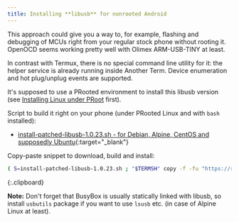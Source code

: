 ```yaml
---
title: Installing **libusb** for nonrooted Android
---
```

This approach could give you a way to, for example, flashing and debugging of MCUs right from your regular stock phone without rooting it.
OpenOCD seems working pretty well with Olimex ARM-USB-TINY at least.

In contrast with Termux, there is no special command line utility for it: the helper service is already running inside Another Term.
Device enumeration and hot plug/unplug events are supported.

It's supposed to use a PRooted environment to install this libusb version
(see [Installing Linux under PRoot](installing-linux-under-proot.html#main_content) first).

Script to build it right on your phone (under PRooted Linux and with `bash` installed):

* [install-patched-libusb-1.0.23.sh - for Debian, Alpine, CentOS and supposedly Ubuntu](https://github.com/green-green-avk/AnotherTerm-scripts/blob/master/install-patched-libusb-1.0.23.sh){:target="_blank"}

Copy-paste snippet to download, build and install:

```sh
( S=install-patched-libusb-1.0.23.sh ; "$TERMSH" copy -f -fu "https://raw.githubusercontent.com/green-green-avk/AnotherTerm-scripts/master/$S" -tp . && chmod 755 $S && ./$S )
```
{:.clipboard}

**Note:** Don't forget that BusyBox is usually statically linked with libusb, so install `usbutils` package if you want to use `lsusb` etc.
(in case of Alpine Linux at least).
